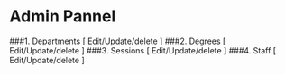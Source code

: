 # Admin Pannel

###1. Departments [ Edit/Update/delete ]
###2. Degrees [ Edit/Update/delete ]
###3. Sessions [ Edit/Update/delete ]
###4. Staff [ Edit/Update/delete ]




